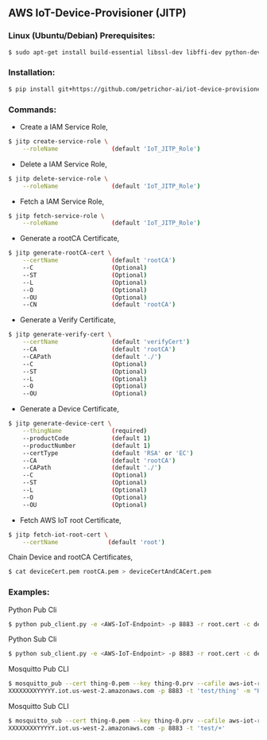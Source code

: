 ## AWS IoT-Device-Provisioner (JITP)


### Linux (Ubuntu/Debian) Prerequisites:

```bash
$ sudo apt-get install build-essential libssl-dev libffi-dev python-dev
```


### Installation:

```bash
$ pip install git+https://github.com/petrichor-ai/iot-device-provisioner.git
```


### Commands:

- Create a IAM Service Role,
```bash
$ jitp create-service-role \
    --roleName               (default 'IoT_JITP_Role')
```

- Delete a IAM Service Role,
```bash
$ jitp delete-service-role \
    --roleName               (default 'IoT_JITP_Role')
```

- Fetch a IAM Service Role,
```bash
$ jitp fetch-service-role \
    --roleName               (default 'IoT_JITP_Role')
```

- Generate a rootCA Certificate,
```bash
$ jitp generate-rootCA-cert \
    --certName               (default 'rootCA')
    --C                      (Optional)
    --ST                     (Optional)
    --L                      (Optional)
    --O                      (Optional)
    --OU                     (Optional)
    --CN                     (default 'rootCA')
```

- Generate a Verify Certificate,
```bash
$ jitp generate-verify-cert \
    --certName               (default 'verifyCert')
    --CA                     (default 'rootCA')
    --CAPath                 (default './')
    --C                      (Optional)
    --ST                     (Optional)
    --L                      (Optional)
    --O                      (Optional)
    --OU                     (Optional)
```

- Generate a Device Certificate,
```bash
$ jitp generate-device-cert \
    --thingName              (required)
    --productCode            (default 1)
    --productNumber          (default 1)
    --certType               (default 'RSA' or 'EC')
    --CA                     (default 'rootCA')
    --CAPath                 (default './')
    --C                      (Optional)
    --ST                     (Optional)
    --L                      (Optional)
    --O                      (Optional)
    --OU                     (Optional)
```

- Fetch AWS IoT root Certificate,
```bash
$ jitp fetch-iot-root-cert \
    --certName              (default 'root')
```


Chain Device and rootCA Certificates,
```bash
$ cat deviceCert.pem rootCA.pem > deviceCertAndCACert.pem
```


### Examples:

Python Pub Cli
```bash
$ python pub_client.py -e <AWS-IoT-Endpoint> -p 8883 -r root.cert -c deviceCertAndCACert.pem -k deviceCert.key -n <thingName> -id <clientId>
```

Python Sub Cli
```bash
$ python sub_client.py -e <AWS-IoT-Endpoint> -p 8883 -r root.cert -c deviceCertAndCACert.pem -k deviceCert.key -n <thingName> -id <clientId>
```

Mosquitto Pub CLI
```bash
$ mosquitto_pub --cert thing-0.pem --key thing-0.prv --cafile aws-iot-rootCA.crt -h
XXXXXXXXYYYYY.iot.us-west-2.amazonaws.com -p 8883 -t 'test/thing' -m "Hello from Mosquitto"
```

Mosquitto Sub CLI
```bash
$ mosquitto_sub --cert thing-0.pem --key thing-0.prv --cafile aws-iot-rootCA.crt -h
XXXXXXXXYYYYY.iot.us-west-2.amazonaws.com -p 8883 -t 'test/+'
```
